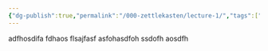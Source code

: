 ```yaml
---
{"dg-publish":true,"permalink":"/000-zettlekasten/lecture-1/","tags":["university","#lecture","#cs"],"created":"2024-07-25T12:05:19.159-07:00","updated":"2024-07-25T12:10:00.389-07:00"}
---
```


adfhosdifa fdhaos flsajfasf asfohasdfoh ssdofh aosdfh